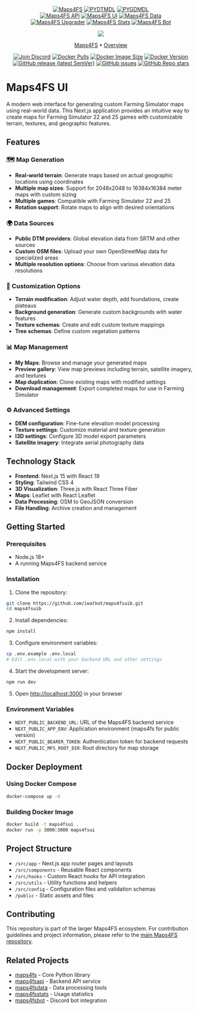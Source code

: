 <div align="center" markdown>

[![Maps4FS](https://img.shields.io/badge/maps4fs-gray?style=for-the-badge)](https://github.com/iwatkot/maps4fs)
[![PYDTMDL](https://img.shields.io/badge/pydtmdl-blue?style=for-the-badge)](https://github.com/iwatkot/pydtmdl)
[![PYGDMDL](https://img.shields.io/badge/pygmdl-teal?style=for-the-badge)](https://github.com/iwatkot/pygmdl)  
[![Maps4FS API](https://img.shields.io/badge/maps4fs-api-green?style=for-the-badge)](https://github.com/iwatkot/maps4fsapi)
[![Maps4FS UI](https://img.shields.io/badge/maps4fs-ui-blue?style=for-the-badge)](https://github.com/iwatkot/maps4fsui)
[![Maps4FS Data](https://img.shields.io/badge/maps4fs-data-orange?style=for-the-badge)](https://github.com/iwatkot/maps4fsdata)  
[![Maps4FS Upgrader](https://img.shields.io/badge/maps4fs-upgrader-yellow?style=for-the-badge)](https://github.com/iwatkot/maps4fsupgrader)
[![Maps4FS Stats](https://img.shields.io/badge/maps4fs-stats-red?style=for-the-badge)](https://github.com/iwatkot/maps4fsstats)
[![Maps4FS Bot](https://img.shields.io/badge/maps4fs-bot-teal?style=for-the-badge)](https://github.com/iwatkot/maps4fsbot)

</div>

<div align="center" markdown>

<img src="https://github.com/iwatkot/maps4fsuil/releases/download/0.0.2/maps4fs-poster_dev_3.png">

<p align="center">
    <a href="#maps4fs">Maps4FS</a> •
    <a href="#overview">Overview</a>
</p>

[![Join Discord](https://img.shields.io/badge/join-discord-blue)](https://discord.gg/Sj5QKKyE42)
[![Docker Pulls](https://img.shields.io/docker/pulls/iwatkot/maps4fsui)](https://hub.docker.com/r/iwatkot/maps4fsui)
[![Docker Image Size](https://img.shields.io/docker/image-size/iwatkot/maps4fsui)](https://hub.docker.com/r/iwatkot/maps4fsui)
[![Docker Version](https://img.shields.io/docker/v/iwatkot/maps4fsui)](https://hub.docker.com/r/iwatkot/maps4fsui)
<br>
[![GitHub release (latest SemVer)](https://img.shields.io/github/v/release/iwatkot/maps4fsui)](https://github.com/iwatkot/maps4fsui/releases)
[![GitHub issues](https://img.shields.io/github/issues/iwatkot/maps4fsui)](https://github.com/iwatkot/maps4fsui/issues)
[![GitHub Repo stars](https://img.shields.io/github/stars/iwatkot/maps4fsui)](https://github.com/iwatkot/maps4fsui/stargazers)

</div>

# Maps4FS UI

A modern web interface for generating custom Farming Simulator maps using real-world data. This Next.js application provides an intuitive way to create maps for Farming Simulator 22 and 25 games with customizable terrain, textures, and geographic features.

## Features

### 🗺️ Map Generation
- **Real-world terrain**: Generate maps based on actual geographic locations using coordinates
- **Multiple map sizes**: Support for 2048x2048 to 16384x16384 meter maps with custom sizing
- **Multiple games**: Compatible with Farming Simulator 22 and 25
- **Rotation support**: Rotate maps to align with desired orientations

### 🌍 Data Sources
- **Public DTM providers**: Global elevation data from SRTM and other sources
- **Custom OSM files**: Upload your own OpenStreetMap data for specialized areas
- **Multiple resolution options**: Choose from various elevation data resolutions

### 🎨 Customization Options
- **Terrain modification**: Adjust water depth, add foundations, create plateaus
- **Background generation**: Generate custom backgrounds with water features
- **Texture schemas**: Create and edit custom texture mappings
- **Tree schemas**: Define custom vegetation patterns

### 📊 Map Management
- **My Maps**: Browse and manage your generated maps
- **Preview gallery**: View map previews including terrain, satellite imagery, and textures
- **Map duplication**: Clone existing maps with modified settings
- **Download management**: Export completed maps for use in Farming Simulator

### ⚙️ Advanced Settings
- **DEM configuration**: Fine-tune elevation model processing
- **Texture settings**: Customize material and texture generation
- **I3D settings**: Configure 3D model export parameters
- **Satellite imagery**: Integrate aerial photography data

## Technology Stack

- **Frontend**: Next.js 15 with React 19
- **Styling**: Tailwind CSS 4
- **3D Visualization**: Three.js with React Three Fiber
- **Maps**: Leaflet with React Leaflet
- **Data Processing**: OSM to GeoJSON conversion
- **File Handling**: Archive creation and management

## Getting Started

### Prerequisites
- Node.js 18+ 
- A running Maps4FS backend service

### Installation

1. Clone the repository:
```bash
git clone https://github.com/iwatkot/maps4fsuib.git
cd maps4fsuib
```

2. Install dependencies:
```bash
npm install
```

3. Configure environment variables:
```bash
cp .env.example .env.local
# Edit .env.local with your backend URL and other settings
```

4. Start the development server:
```bash
npm run dev
```

5. Open [http://localhost:3000](http://localhost:3000) in your browser

### Environment Variables

- `NEXT_PUBLIC_BACKEND_URL`: URL of the Maps4FS backend service
- `NEXT_PUBLIC_APP_ENV`: Application environment (maps4fs for public version)
- `NEXT_PUBLIC_BEARER_TOKEN`: Authentication token for backend requests
- `NEXT_PUBLIC_MFS_ROOT_DIR`: Root directory for map storage

## Docker Deployment

### Using Docker Compose
```bash
docker-compose up -d
```

### Building Docker Image
```bash
docker build -t maps4fsui .
docker run -p 3000:3000 maps4fsui
```

## Project Structure

- `/src/app` - Next.js app router pages and layouts
- `/src/components` - Reusable React components
- `/src/hooks` - Custom React hooks for API integration
- `/src/utils` - Utility functions and helpers
- `/src/config` - Configuration files and validation schemas
- `/public` - Static assets and files

## Contributing

This repository is part of the larger Maps4FS ecosystem. For contribution guidelines and project information, please refer to the [main Maps4FS repository](https://github.com/iwatkot/maps4fs).

## Related Projects

- [maps4fs](https://github.com/iwatkot/maps4fs) - Core Python library
- [maps4fsapi](https://github.com/iwatkot/maps4fsapi) - Backend API service
- [maps4fsdata](https://github.com/iwatkot/maps4fsdata) - Data processing tools
- [maps4fsstats](https://github.com/iwatkot/maps4fsstats) - Usage statistics
- [maps4fsbot](https://github.com/iwatkot/maps4fsbot) - Discord bot integration
